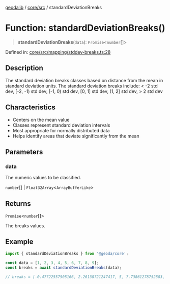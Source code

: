 [geodalib](../../../modules.md) / [core/src](../index.md) / standardDeviationBreaks

# Function: standardDeviationBreaks()

> **standardDeviationBreaks**(`data`): `Promise`\<`number`[]\>

Defined in: [core/src/mapping/stddev-breaks.ts:28](https://github.com/GeoDaCenter/geoda-lib/blob/9716a45cca9cf3b644d6187deeb842d47f2b7a3a/js/packages/core/src/mapping/stddev-breaks.ts#L28)

## Description
The standard deviation breaks classes based on distance from the mean in standard deviation units.
The standard deviation breaks include: < -2 std dev, [-2, -1) std dev, [-1, 0) std dev, [0, 1] std dev, (1, 2] std dev, > 2 std dev

## Characteristics
- Centers on the mean value
- Classes represent standard deviation intervals
- Most appropriate for normally distributed data
- Helps identify areas that deviate significantly from the mean

## Parameters

### data

The numeric values to be classified.

`number`[] | `Float32Array`\<`ArrayBufferLike`\>

## Returns

`Promise`\<`number`[]\>

The breaks values.

## Example

```ts
import { standardDeviationBreaks } from '@geoda/core';

const data = [1, 2, 3, 4, 5, 6, 7, 8, 9];
const breaks = await standardDeviationBreaks(data);

// breaks = [-0.47722557505166, 2.26138721247417, 5, 7.73861278752583, 10.47722557505166]
```
